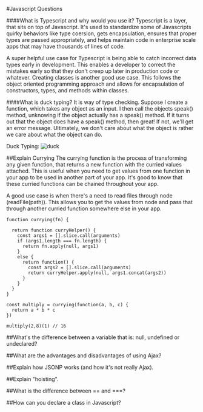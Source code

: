 #Javascript Questions

####What is Typescript and why would you use it? 
Typescript is a layer, that sits on top of Javascript. It's used to standardize some of Javascripts quirky behaviors like type coersion, gets encapsulation, ensures that proper types are passed appropriately, and helps maintain code in enterprise scale apps that may have thousands of lines of code. 

A super helpful use case for Typescript is being able to catch incorrect data types early in development. This enables a developer to correct the mistakes early so that they don't creep up later in production code or whatever. Creating classes is another good use case. This follows the object oriented programming approach and allows for encapsulation of constructors, types, and methods within classes. 

####What is duck typing?
It is way of type checking. Suppose I create a function, which takes any object as an input. I then call the objects speak() method, unknowing if the object actually has a speak() method. If it turns out that the object does have a speak() method, then great! If not, we'll get an error message. Ultimately, we don't care about what the object is rather we care about what the object can do. 

Duck Typing: ![duck](https://cdn.meme.am/instances/67471500.jpg)

##Explain Currying
The currying function is the process of transforming any given function, that returns a new function with the curried values attached. This is useful when you need to get values from one function in your app to be used in another part of your app. It's good to know that these curried functions can be chained throughout your app. 

A good use case is when there's a need to read files through node (readFile(path)). This allows you to get the values from node and pass that through another curried function somewhere else in your app. 

```
function currying(fn) {
  
  return function curryHelper() {
    const args1 = [].slice.call(arguments)
    if (args1.length === fn.length) {
      return fn.apply(null, args1)
    }
    else {
      return function() {
        const args2 = [].slice.call(arguments)
        return curryHelper.apply(null, args1.concat(args2))
      }
    }
  }
}

const multiply = currying(function(a, b, c) {
  return a * b * c
})

multiply(2,8)(1) // 16
```

##What's the difference between a variable that is: null, undefined or undeclared?

##What are the advantages and disadvantages of using Ajax?

##Explain how JSONP works (and how it's not really Ajax).

##Explain "hoisting".

##What is the difference between == and ===?

##How can you declare a class in Javascript?
